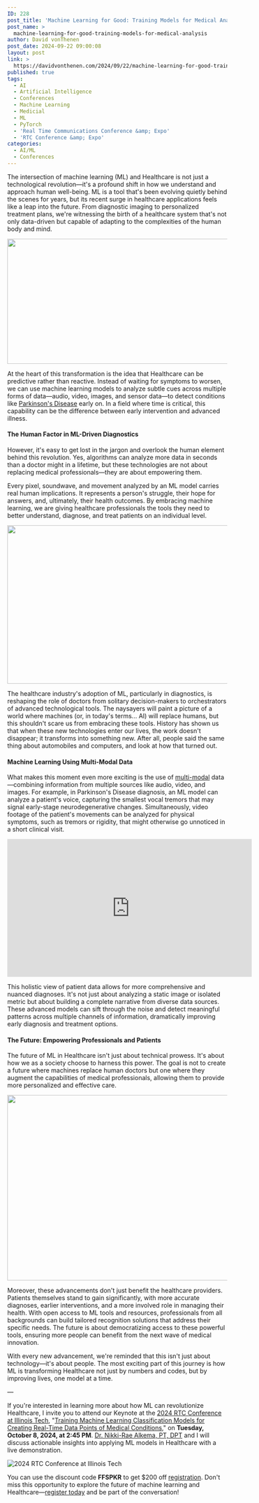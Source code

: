 ```yaml
---
ID: 228
post_title: 'Machine Learning for Good: Training Models for Medical Analysis'
post_name: >
  machine-learning-for-good-training-models-for-medical-analysis
author: David vonThenen
post_date: 2024-09-22 09:00:08
layout: post
link: >
  https://davidvonthenen.com/2024/09/22/machine-learning-for-good-training-models-for-medical-analysis/
published: true
tags:
  - AI
  - Artificial Intelligence
  - Conferences
  - Machine Learning
  - Medicial
  - ML
  - PyTorch
  - 'Real Time Communications Conference &amp; Expo'
  - 'RTC Conference &amp; Expo'
categories:
  - AI/ML
  - Conferences
---
```

The intersection of machine learning (ML) and Healthcare is not just a technological revolution—it's a profound shift in how we understand and approach human well-being. ML is a tool that's been evolving quietly behind the scenes for years, but its recent surge in healthcare applications feels like a leap into the future. From diagnostic imaging to personalized treatment plans, we're witnessing the birth of a healthcare system that's not only data-driven but capable of adapting to the complexities of the human body and mind.

<img class="wp-image-342 aligncenter" src="https://davidvonthenen.com/wp-content/uploads/2025/05/data-in-healthcare-image-300x138.jpg" alt="" width="622" height="286" />

At the heart of this transformation is the idea that Healthcare can be predictive rather than reactive. Instead of waiting for symptoms to worsen, we can use machine learning models to analyze subtle cues across multiple forms of data—audio, video, images, and sensor data—to detect conditions like <a href="https://www.mayoclinic.org/diseases-conditions/parkinsons-disease/symptoms-causes/syc-20376055">Parkinson's Disease</a> early on. In a field where time is critical, this capability can be the difference between early intervention and advanced illness.

<h4>The Human Factor in ML-Driven Diagnostics</h4>

However, it's easy to get lost in the jargon and overlook the human element behind this revolution. Yes, algorithms can analyze more data in seconds than a doctor might in a lifetime, but these technologies are not about replacing medical professionals—they are about empowering them.

Every pixel, soundwave, and movement analyzed by an ML model carries real human implications. It represents a person's struggle, their hope for answers, and, ultimately, their health outcomes. By embracing machine learning, we are giving healthcare professionals the tools they need to better understand, diagnose, and treat patients on an individual level.

<img class="wp-image-344 aligncenter" src="https://davidvonthenen.com/wp-content/uploads/2025/05/first-car-300x169.png" alt="" width="643" height="362" />

The healthcare industry's adoption of ML, particularly in diagnostics, is reshaping the role of doctors from solitary decision-makers to orchestrators of advanced technological tools. The naysayers will paint a picture of a world where machines (or, in today's terms... AI) will replace humans, but this shouldn't scare us from embracing these tools. History has shown us that when these new technologies enter our lives, the work doesn't disappear; it transforms into something new. After all, people said the same thing about automobiles and computers, and look at how that turned out.

<h4>Machine Learning Using Multi-Modal Data</h4>

What makes this moment even more exciting is the use of <a href="https://en.wikipedia.org/wiki/Multimodal">multi-modal</a> data—combining information from multiple sources like audio, video, and images. For example, in Parkinson's Disease diagnosis, an ML model can analyze a patient's voice, capturing the smallest vocal tremors that may signal early-stage neurodegenerative changes. Simultaneously, video footage of the patient's movements can be analyzed for physical symptoms, such as tremors or rigidity, that might otherwise go unnoticed in a short clinical visit.

<iframe title="YouTube video player" src="https://www.youtube.com/embed/hBXwW6t8TLE?si=lDnoPPdktQTTV6h_" width="560" height="315" frameborder="0" allowfullscreen="allowfullscreen"></iframe>

This holistic view of patient data allows for more comprehensive and nuanced diagnoses. It's not just about analyzing a static image or isolated metric but about building a complete narrative from diverse data sources. These advanced models can sift through the noise and detect meaningful patterns across multiple channels of information, dramatically improving early diagnosis and treatment options.

<h4>The Future: Empowering Professionals and Patients</h4>

The future of ML in Healthcare isn't just about technical prowess. It's about how we as a society choose to harness this power. The goal is not to create a future where machines replace human doctors but one where they augment the capabilities of medical professionals, allowing them to provide more personalized and effective care.

<img class="wp-image-343 aligncenter" src="https://davidvonthenen.com/wp-content/uploads/2025/05/science-medicine-technology-300x200.jpg" alt="" width="636" height="424" />

Moreover, these advancements don't just benefit the healthcare providers. Patients themselves stand to gain significantly, with more accurate diagnoses, earlier interventions, and a more involved role in managing their health. With open access to ML tools and resources, professionals from all backgrounds can build tailored recognition solutions that address their specific needs. The future is about democratizing access to these powerful tools, ensuring more people can benefit from the next wave of medical innovation.

With every new advancement, we're reminded that this isn't just about technology—it's about people. The most exciting part of this journey is how ML is transforming Healthcare not just by numbers and codes, but by improving lives, one model at a time.

—

If you're interested in learning more about how ML can revolutionize Healthcare, I invite you to attend our Keynote at the <a href="https://www.rtc-conference.com/2024/">2024 RTC Conference at Illinois Tech</a>, "<a href="https://bit.ly/3zu5Oww">Training Machine Learning Classification Models for Creating Real-Time Data Points of Medical Conditions</a>," on <strong>Tuesday, October 8, 2024, at 2:45 PM</strong>. <a href="https://www.linkedin.com/in/nikkidashrae/">Dr. Nikki-Rae Alkema, PT, DPT</a> and I will discuss actionable insights into applying ML models in Healthcare with a live demonstration.

<img src="https://github.com/dvonthenen/blog/blob/master/images/2024/rtc-conf-parkinsons/rtc-conf.png?raw=true" alt="2024 RTC Conference at Illinois Tech" />

You can use the discount code <strong>FFSPKR</strong> to get $200 off <a href="https://www.rtc-conference.com/2024/register/">registration</a>. Don't miss this opportunity to explore the future of machine learning and Healthcare—<a href="https://www.rtc-conference.com/2024/register/">register today</a> and be part of the conversation!